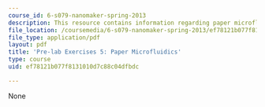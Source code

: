```yaml
---
course_id: 6-s079-nanomaker-spring-2013
description: This resource contains information regarding paper microfluidics.
file_location: /coursemedia/6-s079-nanomaker-spring-2013/ef78121b077f8131010d7c88c04dfbdc_MIT6_S079S13_prelab05.pdf
file_type: application/pdf
layout: pdf
title: 'Pre-lab Exercises 5: Paper Microfluidics'
type: course
uid: ef78121b077f8131010d7c88c04dfbdc

---
```

None